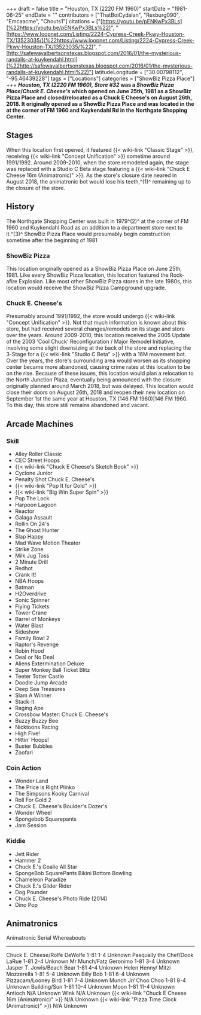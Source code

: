 +++
draft = false
title = "Houston, TX (2220 FM 1960)"
startDate = "1981-06-25"
endDate = ""
contributors = ["ThatBoiCydalan", "Rexburg090", "Emcaacme", "Chouts1"]
citations = ["[https://youtu.be/pENKwPx3BLs](%22https://youtu.be/pENKwPx3BLs%22)", "[https://www.loopnet.com/Listing/2224-Cypress-Creek-Pkwy-Houston-TX/13523035/](%22https://www.loopnet.com/Listing/2224-Cypress-Creek-Pkwy-Houston-TX/13523035/%22)", "[http://safewayalbertsonstexas.blogspot.com/2016/01/the-mysterious-randalls-at-kuykendahl.html](%22http://safewayalbertsonstexas.blogspot.com/2016/01/the-mysterious-randalls-at-kuykendahl.html%22)"]
latitudeLongitude = ["30.00798112", "-95.46439228"]
tags = ["Locations"]
categories = ["ShowBiz Pizza Place"]
+++
***Houston, TX (2220 FM 1960), Store #32* was a *ShowBiz Pizza Place*/*Chuck E. Cheese's* which opened on June 25th, 1981 as a ShowBiz Pizza Place and closed/relocated as a Chuck E Cheese's on August 26th, 2018.
It originally opened as a ShowBiz Pizza Place and was located in the at the corner of FM 1960 and Kuykendahl Rd in the Northgate Shopping Center.**

## Stages

When this location first opened, it featured {{< wiki-link "Classic Stage" >}}, receiving {{< wiki-link "Concept Unification" >}} sometime around 1991/1992.
Around 2009-2010, when the store remodeled again, the stage was replaced with a Studio C Beta stage featuring a {{< wiki-link "Chuck E Cheese 16m (Animatronic)" >}}. As the store's closure date neared in August 2018, the animatronic bot would lose his teeth,^(1)^ remaining up to the closure of the store.

## History

The Northgate Shopping Center was built in 1979^(2)^ at the corner of FM 1960 and Kuykendahl Road as an addition to a department store next to it.^(3)^ ShowBiz Pizza Place would presumably begin construction sometime after the beginning of 1981

### ShowBiz Pizza

This location originally opened as a ShowBiz Pizza Place on June 25th, 1981. Like every ShowBiz Pizza location, this location featured the Rock-afire Explosion. Like most other ShowBiz Pizza stores in the late 1980s, this location would receive the ShowBiz Pizza Campground upgrade.

### Chuck E. Cheese's

Presumably around 1991/1992, the store would undergo {{< wiki-link "Concept Unification" >}}. Not that much information is known about this store, but had received several changes/remodels on its stage and store over the years.
Around 2009-2010, this location received the 2005 Update of the 2003 'Cool Chuck' Reconfiguration / Major Remodel Initiative, involving some slight downsizing at the back of the store and replacing the 3-Stage for a {{< wiki-link "Studio C Beta" >}} with a 16M movement bot.
Over the years, the store's surrounding area would worsen as its shopping center became more abandoned, causing crime rates at this location to be on the rise. Because of these issues, this location would plan a relocation to the North Junction Plaza, eventually being announced with the closure originally planned around March 2018, but was delayed. This location would close their doors on August 26th, 2018 and reopen their new location on September 1st the same year at Houston, TX (146 FM 1960)|146 FM 1960. To this day, this store still remains abandoned and vacant.

## Arcade Machines

### Skill

- Alley Roller Classic
- CEC Street Hoops
- {{< wiki-link "Chuck E Cheese's Sketch Book" >}}
- Cyclone Junior
- Penalty Shot Chuck E. Cheese's
- {{< wiki-link "Pop It for Gold" >}}
- {{< wiki-link "Big Win Super Spin" >}}
- Pop The Lock
- Harpoon Lagoon
- Reactor
- Galaga Assault
- Rollin On 24's
- The Ghost Hunter
- Slap Happy
- Mad Wave Motion Theater
- Strike Zone
- Milk Jug Toss
- 2 Minute Drill
- Redhot
- Crank It!
- NBA Hoops
- Batman
- H2Overdrive
- Sonic Spinner
- Flying Tickets
- Tower Crane
- Barrel of Monkeys
- Water Blast
- Sideshow
- Family Bowl 2
- Raptor's Revenge
- Robin Hood
- Deal or No Deal
- Aliens Extermination Deluxe
- Super Monkey Ball Ticket Blitz
- Teeter Totter Castle
- Doodle Jump Arcade
- Deep Sea Treasures
- Slam A Winner
- Stack-It
- Raging Ape
- Crossbow Master: Chuck E. Cheese's
- Buzzy Buzzy Bee
- Nicktoons Racing
- High Five!
- Hittin' Hoops!
- Buster Bubbles
- Zoofari

### Coin Action

- Wonder Land
- The Price is Right Plinko
- The Simpsons Kooky Carnival
- Roll For Gold 2
- Chuck E. Cheese's Boulder's Dozer's
- Wonder Wheel
- Spongebob Squarepants
- Jam Session

### Kiddie

- Jett Rider
- Hammer 2
- Chuck E.'s Goalie All Star
- SpongeBob SquarePants Bikini Bottom Bowling
- Chameleon Paradize
- Chuck E.'s Glider Rider
- Dog Pounder
- Chuck E. Cheese's Photo Ride (2014)
- Dino Pop

## Animatronics

  Animatronic                                                Serial      Whereabouts
  ---------------------------------------------------------- ----------- -------------
  Chuck E. Cheese/Rolfe DeWolfe                              1-81 1-4    Unknown
  Pasqually the Chef/Dook LaRue                              1-81 2-4    Unknown
  Mr Munch/Fatz Geronimo                                     1-81 3-4    Unknown
  Jasper T. Jowls/Beach Bear                                 1-81 4-4    Unknown
  Helen Henny/ Mitzi Mozzerella                              1-81 5-4    Unknown
  Billy Bob                                                  1-81 6-4    Unknown
  Pizzacam/Looney Bird                                       1-81 7-4    Unknown
  Munch Jr/ Choo Choo                                        1-81 8-4    Unknown
  Building/Sun                                               1-81 10-4   Unknown
  Moon                                                       1-81 11-4   Unknown
  Antioch                                                    N/A         Unknown
  Wink                                                       N/A         Unknown
  {{< wiki-link "Chuck E Cheese 16m (Animatronic)" >}}   N/A         Unknown
  {{< wiki-link "Pizza Time Clock (Animatronic)" >}}     N/A         Unknown
